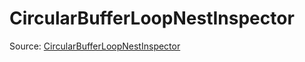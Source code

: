 # CircularBufferLoopNestInspector

Source: [CircularBufferLoopNestInspector](../csrc/device_lower/pass/circular_buffer.cpp#L1260)

